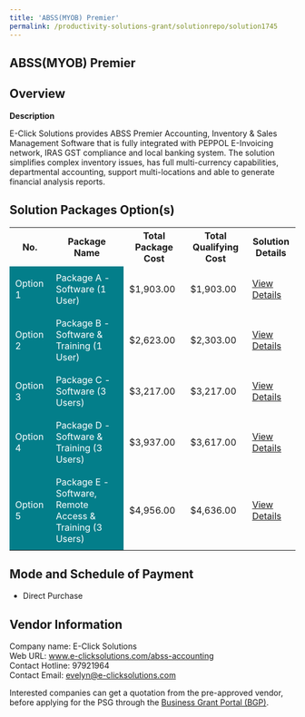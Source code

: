 ```yaml
---
title: 'ABSS(MYOB) Premier'
permalink: /productivity-solutions-grant/solutionrepo/solution1745
---
```


## ABSS(MYOB) Premier

## Overview

**Description**

E-Click Solutions provides ABSS Premier Accounting, Inventory & Sales Management Software that is fully integrated with PEPPOL E-Invoicing network, IRAS GST compliance and local banking system. The solution simplifies complex inventory issues, has full multi-currency capabilities, departmental accounting, support multi-locations and able to generate financial analysis reports.

## Solution Packages Option(s)

<table>
<tr>
<th><b>No.</b></th>
<th><b>Package Name</b></th>
<th><b>Total Package Cost</b></th>
<th><b>Total Qualifying Cost</b></th>
<th><b>Solution Details</b></th>
</tr>
<tr>
<td style='padding: 10px; background-color: #037E8A; color: #FFFFFF;'>Option 1</td>
<td style='padding: 10px; background-color: #037E8A; color: #FFFFFF;'>Package A - Software (1 User)</td>
<td style='padding: 10px;'>$1,903.00</td>
<td style='padding: 10px;'>$1,903.00</td>
<td style='padding: 10px;'><a href='/images/psg/E_Click_Solutions_ABSS_Desensitised_Annex_3_Part1.pdf' target='_blank'>View Details</a></td>
</tr>
<tr>
<td style='padding: 10px; background-color: #037E8A; color: #FFFFFF;'>Option 2</td>
<td style='padding: 10px; background-color: #037E8A; color: #FFFFFF;'>Package B - Software & Training (1 User)</td>
<td style='padding: 10px;'>$2,623.00</td>
<td style='padding: 10px;'>$2,303.00</td>
<td style='padding: 10px;'><a href='/images/psg/E_Click_Solutions_ABSS_Desensitised_Annex_3_Part2.pdf' target='_blank'>View Details</a></td>
</tr>
<tr>
<td style='padding: 10px; background-color: #037E8A; color: #FFFFFF;'>Option 3</td>
<td style='padding: 10px; background-color: #037E8A; color: #FFFFFF;'>Package C - Software (3 Users)</td>
<td style='padding: 10px;'>$3,217.00</td>
<td style='padding: 10px;'>$3,217.00</td>
<td style='padding: 10px;'><a href='/images/psg/E_Click_Solutions_ABSS_Desensitised_Annex_3_Part3.pdf' target='_blank'>View Details</a></td>
</tr>
<tr>
<td style='padding: 10px; background-color: #037E8A; color: #FFFFFF;'>Option 4</td>
<td style='padding: 10px; background-color: #037E8A; color: #FFFFFF;'>Package D - Software & Training (3 Users)</td>
<td style='padding: 10px;'>$3,937.00</td>
<td style='padding: 10px;'>$3,617.00</td>
<td style='padding: 10px;'><a href='/images/psg/E_Click_Solutions_ABSS_Desensitised_Annex_3_Part4.pdf' target='_blank'>View Details</a></td>
</tr>
<tr>
<td style='padding: 10px; background-color: #037E8A; color: #FFFFFF;'>Option 5</td>
<td style='padding: 10px; background-color: #037E8A; color: #FFFFFF;'>Package E - Software, Remote Access & Training (3 Users)</td>
<td style='padding: 10px;'>$4,956.00</td>
<td style='padding: 10px;'>$4,636.00</td>
<td style='padding: 10px;'><a href='/images/psg/E_Click_Solutions_ABSS_Desensitised_Annex_3_Part5.pdf' target='_blank'>View Details</a></td>
</tr>
</table>

## Mode and Schedule of Payment

 - Direct Purchase

## Vendor Information

 Company name: E-Click Solutions<br>Web URL: www.e-clicksolutions.com/abss-accounting <br>Contact Hotline: 97921964 <br>Contact Email: evelyn@e-clicksolutions.com 

Interested companies can get a quotation from the pre-approved vendor, before applying for the PSG through the <a href='https://www.businessgrants.gov.sg/' target='_blank' rel='noopener'>Business Grant Portal (BGP)</a>.

<script src="/jquery/resize-tables.js"></script>
